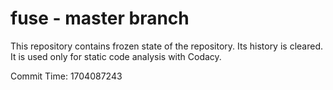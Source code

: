# fuse - master branch

This repository contains frozen state of the repository.
Its history is cleared. It is used only for static code
analysis with Codacy.

Commit Time: 1704087243